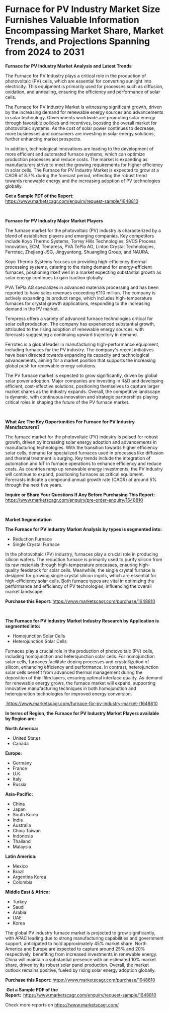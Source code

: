 <p><h1>Furnace for PV Industry Market Size Furnishes Valuable Information Encompassing Market Share, Market Trends, and Projections Spanning from 2024 to 2031</h1></p><p><strong>Furnace for PV Industry Market Analysis and Latest Trends</strong></p>
<p><p>The Furnace for PV Industry plays a critical role in the production of photovoltaic (PV) cells, which are essential for converting sunlight into electricity. This equipment is primarily used for processes such as diffusion, oxidation, and annealing, ensuring the efficiency and performance of solar cells.</p><p>The Furnace for PV Industry Market is witnessing significant growth, driven by the increasing demand for renewable energy sources and advancements in solar technology. Governments worldwide are promoting solar energy through favorable policies and incentives, boosting the overall market for photovoltaic systems. As the cost of solar power continues to decrease, more businesses and consumers are investing in solar energy solutions, further enhancing market prospects.</p><p>In addition, technological innovations are leading to the development of more efficient and automated furnace systems, which can optimize production processes and reduce costs. The market is expanding as manufacturers strive to meet the growing requirements for higher efficiency in solar cells. The Furnace for PV Industry Market is expected to grow at a CAGR of 8.7% during the forecast period, reflecting the robust trend towards renewable energy and the increasing adoption of PV technologies globally.</p></p>
<p><strong>Get a Sample PDF of the Report:&nbsp;</strong> <a href="https://www.marketscagr.com/enquiry/request-sample/1648810?utm_campaign=2016&utm_medium=2&utm_source=Github&utm_content=ia&utm_term=29122024&utm_id=furnace-for-pv-industry">https://www.marketscagr.com/enquiry/request-sample/1648810</a></p>
<p>&nbsp;</p>
<p><strong>Furnace for PV Industry Major Market Players</strong></p>
<p><p>The furnace market for the photovoltaic (PV) industry is characterized by a blend of established players and emerging companies. Key competitors include Koyo Thermo Systems, Torrey Hills Technologies, SVCS Process Innovation, ECM, Tempress, PVA TePla AG, Linton Crystal Technologies, Ferrotec, Zhejiang JSG, Jingyuntong, Shuangling Group, and NAURA.</p><p>Koyo Thermo Systems focuses on providing high-efficiency thermal processing systems, catering to the rising demand for energy-efficient furnaces, positioning itself well in a market expecting substantial growth as solar energy continues to gain traction globally. </p><p>PVA TePla AG specializes in advanced materials processing and has been reported to have sales revenues exceeding €110 million. The company is actively expanding its product range, which includes high-temperature furnaces for crystal growth applications, responding to the increasing demand in the PV market.</p><p>Tempress offers a variety of advanced furnace technologies critical for solar cell production. The company has experienced substantial growth, attributed to the rising adoption of renewable energy sources, with forecasts suggesting a continuing upward trajectory in demand.</p><p>Ferrotec is a global leader in manufacturing high-performance equipment, including furnaces for the PV industry. The company's recent initiatives have been directed towards expanding its capacity and technological advancements, aiming for a market position that supports the increasing global push for renewable energy solutions.</p><p>The PV furnace market is expected to grow significantly, driven by global solar power adoption. Major companies are investing in R&D and developing efficient, cost-effective solutions, positioning themselves to capture larger market shares as the industry expands. Overall, the competitive landscape is dynamic, with continuous innovation and strategic partnerships playing critical roles in shaping the future of the PV furnace market.</p></p>
<p>&nbsp;</p>
<p><strong>What Are The Key Opportunities For Furnace for PV Industry Manufacturers?</strong></p>
<p><p>The furnace market for the photovoltaic (PV) industry is poised for robust growth, driven by increasing solar energy adoption and advancements in manufacturing technologies. With the transition towards higher efficiency solar cells, demand for specialized furnaces used in processes like diffusion and thermal treatment is surging. Key trends include the integration of automation and IoT in furnace operations to enhance efficiency and reduce costs. As countries ramp up renewable energy investments, the PV industry will continue to expand, positioning furnaces as critical equipment. Forecasts indicate a compound annual growth rate (CAGR) of around 5% through the next five years.</p></p>
<p><strong>Inquire or Share Your Questions If Any Before Purchasing This Report:</strong> <a href="https://www.marketscagr.com/enquiry/pre-order-enquiry/1648810?utm_campaign=2016&utm_medium=2&utm_source=Github&utm_content=ia&utm_term=29122024&utm_id=furnace-for-pv-industry">https://www.marketscagr.com/enquiry/pre-order-enquiry/1648810</a></p>
<p>&nbsp;</p>
<p><strong>Market Segmentation</strong></p>
<p><strong>The Furnace for PV Industry Market Analysis by types is segmented into:</strong></p>
<p><ul><li>Reduction Furnace</li><li>Single Crystal Furnace</li></ul></p>
<p><p>In the photovoltaic (PV) industry, furnaces play a crucial role in producing silicon wafers. The reduction furnace is primarily used to purify silicon from its raw materials through high-temperature processes, ensuring high-quality feedstock for solar cells. Meanwhile, the single crystal furnace is designed for growing single crystal silicon ingots, which are essential for high-efficiency solar cells. Both furnace types are vital in optimizing the performance and efficiency of PV technologies, influencing the overall market landscape.</p></p>
<p><strong>Purchase this Report:&nbsp;</strong><a href="https://www.marketscagr.com/purchase/1648810?utm_campaign=2016&utm_medium=2&utm_source=Github&utm_content=ia&utm_term=29122024&utm_id=furnace-for-pv-industry">https://www.marketscagr.com/purchase/1648810</a></p>
<p>&nbsp;</p>
<p><strong>The Furnace for PV Industry Market Industry Research by Application is segmented into:</strong></p>
<p><ul><li>Homojunction Solar Cells</li><li>Heterojunction Solar Cells</li></ul></p>
<p><p>Furnaces play a crucial role in the production of photovoltaic (PV) cells, including homojunction and heterojunction solar cells. For homojunction solar cells, furnaces facilitate doping processes and crystallization of silicon, enhancing efficiency and performance. In contrast, heterojunction solar cells benefit from advanced thermal management during the deposition of thin-film layers, ensuring optimal interface quality. As demand for renewable energy grows, the furnace market will expand, supporting innovative manufacturing techniques in both homojunction and heterojunction technologies for improved energy conversion.</p></p>
<p><a href="https://www.marketscagr.com/furnace-for-pv-industry-market-r1648810?utm_campaign=2016&utm_medium=2&utm_source=Github&utm_content=ia&utm_term=29122024&utm_id=furnace-for-pv-industry">&nbsp;https://www.marketscagr.com/furnace-for-pv-industry-market-r1648810</a></p>
<p><strong>In terms of Region, the Furnace for PV Industry Market Players available by Region are:</strong></p>
<p>
    <p> <strong> North America: </strong>
        <ul>
            <li>United States</li>
            <li>Canada</li>
        </ul>
        </p> 
    <p> <strong> Europe: </strong>
        <ul>
            <li>Germany</li>
            <li>France</li>
            <li>U.K.</li>
            <li>Italy</li>
            <li>Russia</li>
        </ul>
        </p> 
    <p> <strong> Asia-Pacific: </strong>
        <ul>
            <li>China</li>
            <li>Japan</li>
            <li>South Korea</li>
            <li>India</li>
            <li>Australia</li>
            <li>China Taiwan</li>
            <li>Indonesia</li>
            <li>Thailand</li>
            <li>Malaysia</li>
        </ul>
        </p> 
    <p> <strong> Latin America: </strong>
        <ul>
            <li>Mexico</li>
            <li>Brazil</li>
            <li>Argentina Korea</li>
            <li>Colombia</li>
        </ul>
        </p> 
    <p> <strong> Middle East & Africa: </strong>
        <ul>
            <li>Turkey</li>
            <li>Saudi</li>
            <li>Arabia</li>
            <li>UAE</li>
            <li>Korea</li>
        </ul>
    </p>
    </p>
<p><p>The global PV industry furnace market is projected to grow significantly, with APAC leading due to strong manufacturing capabilities and government support, anticipated to hold approximately 45% market share. North America and Europe are expected to capture around 25% and 20% respectively, benefiting from increased investments in renewable energy. China will maintain a substantial presence with an estimated 10% market share, driven by its robust solar panel production. Overall, the market outlook remains positive, fueled by rising solar energy adoption globally.</p></p>
<p><strong>Purchase this Report: </strong><a href="https://www.marketscagr.com/purchase/1648810?utm_campaign=2016&utm_medium=2&utm_source=Github&utm_content=ia&utm_term=29122024&utm_id=furnace-for-pv-industry">https://www.marketscagr.com/purchase/1648810</a></p>
<p>&nbsp;<strong>Get a Sample PDF of the Report:&nbsp;&nbsp;</strong><a href="https://www.marketscagr.com/enquiry/request-sample/1648810?utm_campaign=2016&utm_medium=2&utm_source=Github&utm_content=ia&utm_term=29122024&utm_id=furnace-for-pv-industry">https://www.marketscagr.com/enquiry/request-sample/1648810</a></p>
<p><strong></strong></p>
<p>Check more reports on <a href="https://www.marketscagr.com/?utm_campaign=2016&utm_medium=2&utm_source=Github&utm_content=ia&utm_term=29122024&utm_id=furnace-for-pv-industry">https://www.marketscagr.com/</a></p>